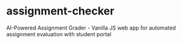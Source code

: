 # assignment-checker
AI-Powered Assignment Grader - Vanilla JS web app for automated assignment evaluation with student portal
